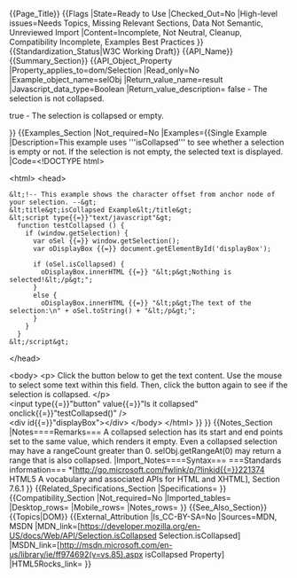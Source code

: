{{Page_Title}}
{{Flags
|State=Ready to Use
|Checked_Out=No
|High-level issues=Needs Topics, Missing Relevant Sections, Data Not Semantic, Unreviewed Import
|Content=Incomplete, Not Neutral, Cleanup, Compatibility Incomplete, Examples Best Practices
}}
{{Standardization_Status|W3C Working Draft}}
{{API_Name}}
{{Summary_Section}}
{{API_Object_Property
|Property_applies_to=dom/Selection
|Read_only=No
|Example_object_name=selObj
|Return_value_name=result
|Javascript_data_type=Boolean
|Return_value_description=
false - The selection is not collapsed.

true - The selection is collapsed or empty.

}}
{{Examples_Section
|Not_required=No
|Examples={{Single Example
|Description=This example uses '''isCollapsed''' to see whether a selection is empty or not. If the selection is not empty, the selected text is displayed.
|Code=&lt;!DOCTYPE html&gt;

&lt;html&gt;
  &lt;head&gt;
     
     
    &lt;!-- This example shows the character offset from anchor node of your selection. --&gt;
    &lt;title&gt;isCollapsed Example&lt;/title&gt;        
    &lt;script type{{=}}"text/javascript"&gt;         
      function testCollapsed () {
        if (window.getSelection) {      
          var oSel {{=}} window.getSelection();
          var oDisplayBox {{=}} document.getElementById('displayBox');
          
          if (oSel.isCollapsed) {
            oDisplayBox.innerHTML {{=}} "&lt;p&gt;Nothing is selected!&lt;/p&gt;";
          }
          else {
            oDisplayBox.innerHTML {{=}} "&lt;p&gt;The text of the selection:\n" + oSel.toString() + "&lt;/p&gt;";
          }
        }            
      }        
    &lt;/script&gt;
  &lt;/head&gt;

  &lt;body&gt;
    &lt;p&gt;
      Click the button below to get the text content. 
      Use the mouse to select some text within this field. 
      Then, click the button again to see if the selection is collapsed.
    &lt;/p&gt;  
    &lt;input type{{=}}"button" value{{=}}"Is it collapsed" onclick{{=}}"testCollapsed()" /&gt;   
    &lt;div id{{=}}"displayBox"&gt;&lt;/div&gt;
  &lt;/body&gt;
&lt;/html&gt;
}}
}}
{{Notes_Section
|Notes====Remarks===
A collapsed selection has its start and end points set to the same value, which renders it empty.
Even a collapsed selection may have a rangeCount greater than 0. selObj.getRangeAt(0) may return a range that is also collapsed.
|Import_Notes====Syntax===
===Standards information===
*[http://go.microsoft.com/fwlink/p/?linkid{{=}}221374 HTML5 A vocabulary and associated APIs for HTML and XHTML], Section 7.6.1
}}
{{Related_Specifications_Section
|Specifications=
}}
{{Compatibility_Section
|Not_required=No
|Imported_tables=
|Desktop_rows=
|Mobile_rows=
|Notes_rows=
}}
{{See_Also_Section}}
{{Topics|DOM}}
{{External_Attribution
|Is_CC-BY-SA=No
|Sources=MDN, MSDN
|MDN_link=[https://developer.mozilla.org/en-US/docs/Web/API/Selection.isCollapsed Selection.isCollapsed]
|MSDN_link=[http://msdn.microsoft.com/en-us/library/ie/ff974692(v=vs.85).aspx isCollapsed Property]
|HTML5Rocks_link=
}}